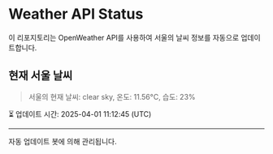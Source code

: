 
# Weather API Status

이 리포지토리는 OpenWeather API를 사용하여 서울의 날씨 정보를 자동으로 업데이트합니다.

## 현재 서울 날씨
> 서울의 현재 날씨: clear sky, 온도: 11.56°C, 습도: 23%

⏳ 업데이트 시간: 2025-04-01 11:12:45 (UTC)

---
자동 업데이트 봇에 의해 관리됩니다.
